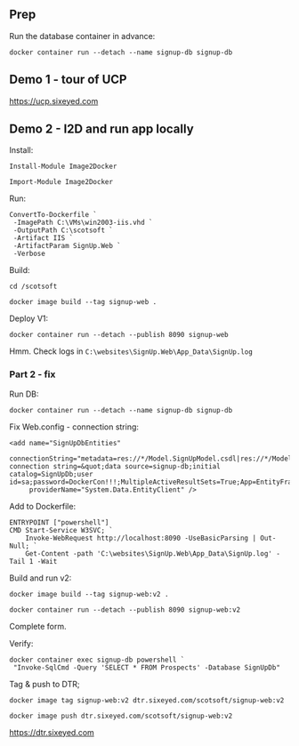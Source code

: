 ## Prep

Run the database container in advance:

```
docker container run --detach --name signup-db signup-db
```

## Demo 1 - tour of UCP

https://ucp.sixeyed.com


## Demo 2 - I2D and run app locally

Install:

```
Install-Module Image2Docker

Import-Module Image2Docker
```

Run:

```
ConvertTo-Dockerfile `
 -ImagePath C:\VMs\win2003-iis.vhd `
 -OutputPath C:\scotsoft `
 -Artifact IIS `
 -ArtifactParam SignUp.Web `
 -Verbose 
```

Build:

```
cd /scotsoft

docker image build --tag signup-web .
```

Deploy V1:

```
docker container run --detach --publish 8090 signup-web 
```

Hmm. Check logs in `C:\websites\SignUp.Web\App_Data\SignUp.log`

### Part 2 - fix

Run DB:

```
docker container run --detach --name signup-db signup-db
```

Fix Web.config - connection string:

```
<add name="SignUpDbEntities" 
     connectionString="metadata=res://*/Model.SignUpModel.csdl|res://*/Model.SignUpModel.ssdl|res://*/Model.SignUpModel.msl;provider=System.Data.SqlClient;provider connection string=&quot;data source=signup-db;initial catalog=SignUpDb;user id=sa;password=DockerCon!!!;MultipleActiveResultSets=True;App=EntityFramework&quot;" 
     providerName="System.Data.EntityClient" />
```

Add to Dockerfile:

```
ENTRYPOINT ["powershell"]
CMD Start-Service W3SVC; `
    Invoke-WebRequest http://localhost:8090 -UseBasicParsing | Out-Null; `
    Get-Content -path 'C:\websites\SignUp.Web\App_Data\SignUp.log' -Tail 1 -Wait
```

Build and run v2:

```
docker image build --tag signup-web:v2 .

docker container run --detach --publish 8090 signup-web:v2
```

Complete form. 

Verify:

```
docker container exec signup-db powershell `
 "Invoke-SqlCmd -Query 'SELECT * FROM Prospects' -Database SignUpDb"
```
Tag & push to DTR;

```
docker image tag signup-web:v2 dtr.sixeyed.com/scotsoft/signup-web:v2

docker image push dtr.sixeyed.com/scotsoft/signup-web:v2
```

https://dtr.sixeyed.com
